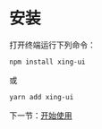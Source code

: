 # 安装

打开终端运行下列命令：

```bash
npm install xing-ui
```

或

```bash
yarn add xing-ui
```

下一节：[开始使用](#/doc/get-started)
